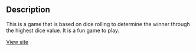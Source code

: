 ## Description
This is a game that is based on dice rolling to determine the winner through the highest dice value.
It is a fun game to play.

[View site]()